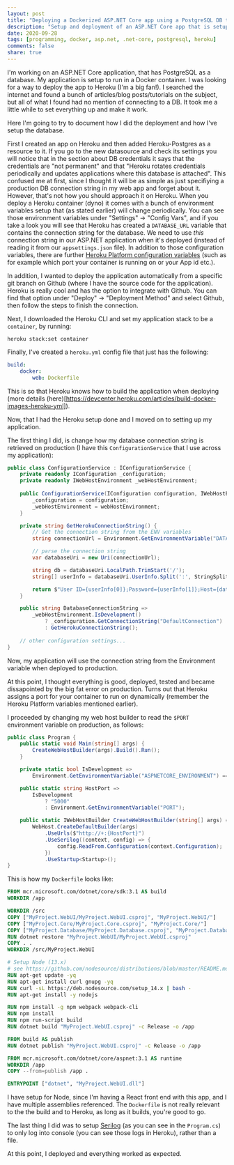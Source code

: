 ```yaml
---
layout: post
title: "Deploying a Dockerized ASP.NET Core app using a PostgreSQL DB to Heroku"
description: "Setup and deployment of an ASP.NET Core app that is setup as a Docker container and uses PostgreSQL as a DB to Heroku from a git branch on Github"
date: 2020-09-28
tags: [programming, docker, asp.net, .net-core, postgresql, heroku]
comments: false
share: true
---
```


I'm working on an ASP.NET Core application, that has PostgreSQL as a database. My application is setup to run in a Docker container. I was looking for a way to deploy the app to Heroku (I'm a big fan!). I searched the internet and found a bunch of articles/blog posts/tutorials on the subject, but all of what I found had no mention of connecting to a DB. It took me a little while to set everything up and make it work.

Here I'm going to try to document how I did the deployment and how I've setup the database.

First I created an app on Heroku and then added Heroku-Postgres as a resource to it. If you go to the new datasource and check its settings you will notice that in the section about DB credentials it says that the credentials are "not permanent" and that "Heroku rotates credentials periodically and updates applications where this database is attached". This confused me at first, since I thought it will be as simple as just specifiying a production DB connection string in my web app and forget about it. However, that's not how you should approach it on Heroku. When you deploy a Heroku container (dyno) it comes with a bunch of environment variables setup that (as stated earlier) will change periodically. You can see those environment variables under "Settings" -> "Config Vars", and if you take a look you will see that Heroku has created a `DATABASE_URL` variable that contains the connection string for the database. We need to use *this* connection string in our ASP.NET application when it's deployed (instead of reading it from our `appsettings.json` file). In addition to those configuration variables, there are further [Heroku Platform configuration variables](https://devcenter.heroku.com/articles/platform-api-reference#config-vars) (such as for example which port your container is running on or your App id etc.).

In addition, I wanted to deploy the application automatically from a specific git branch on Github (where I have the source code for the application). Heroku is really cool and has the option to integrate with Github. You can find that option under "Deploy" -> "Deployment Method" and select Github, then follow the steps to finish the connection.

Next, I downloaded the Heroku CLI and set my application stack to be a `container`, by running: 

```
heroku stack:set container
```

Finally, I've created a `heroku.yml` config file that just has the following:

```yaml
build:
    docker:
        web: Dockerfile
```

This is so that Heroku knows how to build the application when deploying (more details (here)[https://devcenter.heroku.com/articles/build-docker-images-heroku-yml]).

Now, that I had the Heroku setup done and I moved on to setting up my application.

The first thing I did, is change how my database connection string is retrieved on production (I have this `ConfigurationService` that I use across my application):

```cs
public class ConfigurationService : IConfigurationService {
    private readonly IConfiguration _configuration;
    private readonly IWebHostEnvironment _webHostEnvironment;
    
    public ConfigurationService(IConfiguration configuration, IWebHostEnvironment webHostEnvironment) {
        _configuration = configuration;
        _webHostEnvironment = webHostEnvironment;
    }

    private string GetHerokuConnectionString() {
        // Get the connection string from the ENV variables
        string connectionUrl = Environment.GetEnvironmentVariable("DATABASE_URL");

        // parse the connection string
        var databaseUri = new Uri(connectionUrl);

        string db = databaseUri.LocalPath.TrimStart('/');
        string[] userInfo = databaseUri.UserInfo.Split(':', StringSplitOptions.RemoveEmptyEntries);

        return $"User ID={userInfo[0]};Password={userInfo[1]};Host={databaseUri.Host};Port={databaseUri.Port};Database={db};Pooling=true;SSL Mode=Require;Trust Server Certificate=True;";
    }

    public string DatabaseConnectionString =>
        _webHostEnvironment.IsDevelopment()
            ? _configuration.GetConnectionString("DefaultConnection")
            : GetHerokuConnectionString();
    
    // other configuration settings...
}
```

Now, my application will use the connection string from the Environment variable when deployed to production.

At this point, I thought everything is good, deployed, tested and became dissapointed by the big fat error on production. Turns out that Heroku assigns a port for your container to run on dynamically (remember the Heroku Platform variables mentioned earlier).

I proceeded by changing my web host builder to read the `$PORT` environment variable on production, as follows:

```cs
public class Program {
    public static void Main(string[] args) {
        CreateWebHostBuilder(args).Build().Run();
    }

    private static bool IsDevelopment => 
        Environment.GetEnvironmentVariable("ASPNETCORE_ENVIRONMENT") == "Development";

    public static string HostPort => 
        IsDevelopment 
            ? "5000" 
            : Environment.GetEnvironmentVariable("PORT");

    public static IWebHostBuilder CreateWebHostBuilder(string[] args) =>
        WebHost.CreateDefaultBuilder(args)
            .UseUrls($"http://+:{HostPort}")
            .UseSerilog((context, config) => {
                config.ReadFrom.Configuration(context.Configuration);
            })
            .UseStartup<Startup>();
}
```

This is how my `Dockerfile` looks like:

```dockerfile
FROM mcr.microsoft.com/dotnet/core/sdk:3.1 AS build
WORKDIR /app

WORKDIR /src
COPY ["MyProject.WebUI/MyProject.WebUI.csproj", "MyProject.WebUI/"]
COPY ["MyProject.Core/MyProject.Core.csproj", "MyProject.Core/"]
COPY ["MyProject.Database/MyProject.Database.csproj", "MyProject.Database/"]
RUN dotnet restore "MyProject.WebUI/MyProject.WebUI.csproj"
COPY . .
WORKDIR /src/MyProject.WebUI

# Setup Node (13.x)
# see https://github.com/nodesource/distributions/blob/master/README.md#deb
RUN apt-get update -yq 
RUN apt-get install curl gnupg -yq 
RUN curl -sL https://deb.nodesource.com/setup_14.x | bash -
RUN apt-get install -y nodejs

RUN npm install -g npm webpack webpack-cli
RUN npm install
RUN npm run-script build
RUN dotnet build "MyProject.WebUI.csproj" -c Release -o /app

FROM build AS publish
RUN dotnet publish "MyProject.WebUI.csproj" -c Release -o /app

FROM mcr.microsoft.com/dotnet/core/aspnet:3.1 AS runtime
WORKDIR /app
COPY --from=publish /app .

ENTRYPOINT ["dotnet", "MyProject.WebUI.dll"]
```

I have setup for Node, since I'm having a React front end with this app, and I have multiple assemblies referenced. The `Dockerfile` is not really relevant to the the build and to Heroku, as long as it builds, you're good to go.

The last thing I did was to setup [Serilog](https://serilog.net/) (as you can see in the `Program.cs`) to only log into console (you can see those logs in Heroku), rather than a file.

At this point, I deployed and everything worked as expected.
